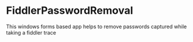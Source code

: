 # FiddlerPasswordRemoval
This windows forms based app helps to remove passwords captured while taking a fiddler trace
